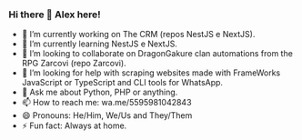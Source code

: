### Hi there 👋 Alex here!
<!--
**ilixindri/ilixindri** is a ✨ _special_ ✨ repository because its `README.md` (this file) appears on your GitHub profile.
Here are some ideas to get you started:
-->
- 🔭 I’m currently working on The CRM (repos NestJS e NextJS).
- 🌱 I’m currently learning NestJS e NextJS.
- 👯 I’m looking to collaborate on DragonGakure clan automations from the RPG Zarcovi (repo Zarcovi).
- 🤔 I’m looking for help with scraping websites made with FrameWorks JavaScript or TypeScript and CLI tools for WhatsApp.
- 💬 Ask me about Python, PHP or anything.
- 📫 How to reach me: wa.me/5595981042843
- 😄 Pronouns: He/Him, We/Us and They/Them
- ⚡ Fun fact: Always at home.
